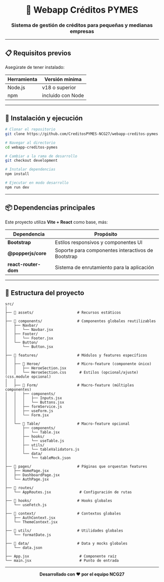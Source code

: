 <div align="center">

# 🏦 Webapp Créditos PYMES

### Sistema de gestión de créditos para pequeñas y medianas empresas

---

</div>

## 📋 Requisitos previos

Asegúrate de tener instalado:

| Herramienta | Versión mínima |
|-------------|----------------|
| Node.js     | v18 o superior |
| npm         | incluido con Node |

---

## 🚀 Instalación y ejecución

```bash
# Clonar el repositorio
git clone https://github.com/CreditosPYMES-NCG27/webapp-creditos-pymes.git

# Navegar al directorio
cd webapp-creditos-pymes

# Cambiar a la rama de desarrollo
git checkout development

# Instalar dependencias
npm install

# Ejecutar en modo desarrollo
npm run dev
```

---

## 📦 Dependencias principales

Este proyecto utiliza **Vite + React** como base, más:

| Dependencia | Propósito |
|-------------|-----------|
| **Bootstrap** | Estilos responsivos y componentes UI |
| **@popperjs/core** | Soporte para componentes interactivos de Bootstrap |
| **react-router-dom** | Sistema de enrutamiento para la aplicación |

---

## 📁 Estructura del proyecto

```
src/
│
├── 📂 assets/                    # Recursos estáticos
│
├── 📂 components/                # Componentes globales reutilizables
│   ├── Navbar/
│   │   └── Navbar.jsx
│   ├── Footer/
│   │   └── Footer.jsx
│   └── Button/
│       └── Button.jsx
│
├── 📂 features/                  # Módulos y features específicos
│   │
│   ├── 📂 Heroe/                 # Micro-feature (componente único)
│   │   ├── HeroeSection.jsx
│   │   └── HeroeSection.css      # Estilos (opcional/ajuste) (css.module opcional)
│   │
│   ├── 📂 Form/                  # Macro-feature (múltiples componentes)
│   │   ├── components/
│   │   │   ├── Inputs.jsx
│   │   │   └── Buttons.jsx
│   │   ├── formService.js
│   │   ├── useForm.js
│   │   └── Form.jsx
│   │
│   └── 📂 Table/                 # Macro-feature opcional
│       ├── components/
│       │   └── Table.jsx
│       ├── hooks/
│       │   └── useTable.js
│       ├── utils/
│       │   └── tableValidators.js
│       └── data/
│           └── tableMock.json
│
├── 📂 pages/                     # Páginas que orquestan features
│   ├── HomePage.jsx
│   ├── DashboardPage.jsx
│   └── AuthPage.jsx
│
├── 📂 routes/
│   └── AppRoutes.jsx             # Configuración de rutas
│
├── 📂 hooks/                     # Hooks globales
│   └── useFetch.js
│
├── 📂 context/                   # Contextos globales
│   ├── AuthContext.jsx
│   └── ThemeContext.jsx
│
├── 📂 utils/                     # Utilidades globales
│   └── formatDate.js
│
├── 📂 data/                      # Data y mocks globales
│   └── data.json
│
├── App.jsx                       # Componente raíz
└── main.jsx                      # Punto de entrada
```

---

<div align="center">

**Desarrollado con ❤️ por el equipo NCG27**

</div>